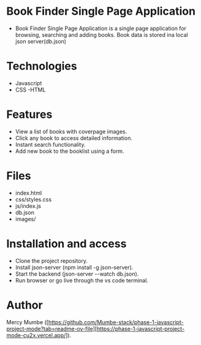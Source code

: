 # Book Finder Single Page Application
- Book Finder Single Page Application is a single page application for browsing, searching and adding books. Book data is stored ina local json server(db.json)

# Technologies
- Javascript
- CSS
-HTML

# Features
- View a list of books with coverpage images.
- Click any book to access detailed information.
- Instant search functionality.
- Add new book to the booklist using a form.

# Files 
- index.html
- css/styles.css
- js/index.js
- db.json
- images/

# Installation and access
- Clone the project repository.
- Install json-server (npm install -g json-server).
- Start the backend (json-server --watch db.json).
- Run browser or go live through the vs code terminal.

# Author
Mercy Mumbe ([https://github.com/Mumbe-stack/phase-1-javascript-project-mode?tab=readme-ov-file][https://phase-1-javascript-project-mode-cu2x.vercel.app/]).

